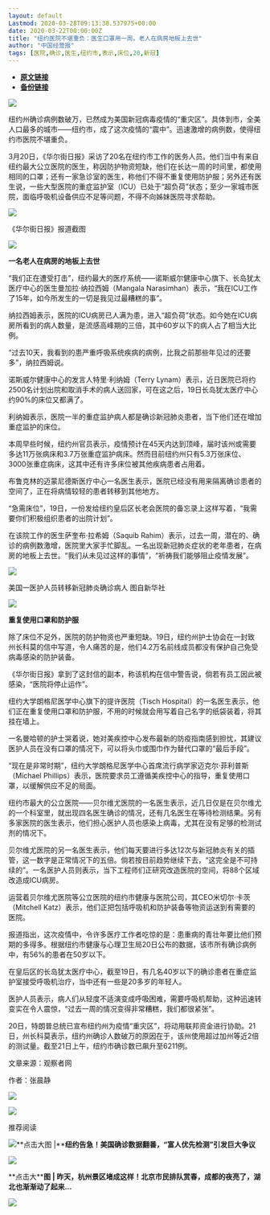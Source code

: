 ```yaml
---
layout: default
Lastmod: 2020-03-28T09:13:38.537975+00:00
date: 2020-03-22T00:00:00Z
title: "纽约医院不堪重负：医生口罩用一周，老人在病房地板上去世"
author: "中国经营报"
tags: [医院,确诊,医生,纽约市,表示,床位,20,新冠]
---
```


* [**原文链接**](https://mp.weixin.qq.com/s/my5V21E9XX3iXemgARwDqw)
* [**备份链接**](http://archive.is/rGmRd)


![](/images/post/5fdb3f87f44cf8ae08d41ad1e0b84841.jpg)

纽约州确诊病例数破万，已然成为美国新冠病毒疫情的“重灾区”。具体到市，全美人口最多的城市——纽约市，成了这次疫情的“震中”。迅速激增的病例数，使得纽约市医院不堪重负。

  

3月20日，《华尔街日报》采访了20名在纽约市工作的医务人员。他们当中有来自纽约最大公立医院的医生，称因防护物资短缺，他们在长达一周的时间里，都使用相同的口罩；还有一家急诊室的医生，称他们不得不重复使用防护服；另外还有医生说，一些大型医院的重症监护室（ICU）已处于“超负荷”状态；至少一家城市医院，面临呼吸机设备供应不足等问题，不得不向姊妹医院寻求帮助。

  

![](/images/post/d220a81cd1412dcf556b96d9f58173de.jpg)

《华尔街日报》报道截图

  

**![](/images/post/bc3576ff279d80264ac4f6d7a60432f9.jpg)**

**一名老人在病房的地板上去世**  

  

“我们正在遭受打击”，纽约最大的医疗系统——诺斯威尔健康中心旗下、长岛犹太医疗中心的医生曼加拉·纳拉西姆（Mangala Narasimhan）表示，“我在ICU工作了15年，如今所发生的一切是我见过最糟糕的事”。

  

纳拉西姆表示，医院的ICU病房已人满为患，进入“超负荷”状态。如今她在ICU病房所看到的病人数量，是流感高峰期的三倍，其中60岁以下的病人占了相当大比例。

  

“过去10天，我看到的患严重呼吸系统疾病的病例，比我之前那些年见过的还要多”，纳拉西姆说。

  

诺斯威尔健康中心的发言人特里·利纳姆（Terry Lynam）表示，近日医院已将约2500名计划出院和取消手术的病人送回家，可在这之后，19日长岛犹太医疗中心约90%的床位又都满了。

  

利纳姆表示，医院一半的重症监护病人都是确诊新冠肺炎患者，当下他们还在增加重症监护的床位。

  

本周早些时候，纽约州官员表示，疫情预计在45天内达到顶峰，届时该州或需要多达11万张病床和3.7万张重症监护病床。然而目前纽约州只有5.3万张床位、3000张重症病床，这其中还有许多床位被其他疾病患者占用着。

  

布鲁克林的迈蒙尼德斯医疗中心一名医生表示，医院已经没有用来隔离确诊患者的空间了，正在将病情较轻的患者转移到其他地方。

  

“急需床位”，19日，一份发给纽约皇后区长老会医院的备忘录上这样写着，“我需要你们积极组织患者的出院计划”。

  

在该院工作的医生萨奎布·拉希姆（Saquib Rahim）表示，过去一周，潜在的、确诊的病例数激增，医院里大家手忙脚乱。一名出现新冠肺炎症状的老年患者，在病房的地板上去世。“我们从未见过这样的事情”，“祈祷我们能够阻止疫情发展”。

  

![](/images/post/b3d4cf845de7a81150bba12d3c369d00.jpg)

美国一医护人员转移新冠肺炎确诊病人 图自新华社

  

**![](/images/post/bc3576ff279d80264ac4f6d7a60432f9.jpg)**

**重复使用口罩和防护服**

  

除了床位不足外，医院的防护物资也严重短缺。19日，纽约州护士协会在一封致州长科莫的信中写道，令人痛苦的是，他们4.2万名前线成员都没有保护自己免受病毒感染的防护装备。

  

《华尔街日报》拿到了这封信的副本，称该机构在信中警告说，倘若有员工因此被感染，“医院将停止运作”。

  

纽约大学朗格尼医学中心旗下的提许医院（Tisch Hospital）的一名医生表示，他们正在重复使用口罩和防护服，不用的时候就会用写着自己名字的纸袋装着，将其挂在墙上。

  

一名曼哈顿的护士哭着说，她对美疾控中心发布最新的防疫指南感到担忧，其建议医护人员在没有口罩的情况下，可以将头巾或围巾作为替代口罩的“最后手段”。

  

“现在是非常时期”，纽约大学朗格尼医学中心首席流行病学家迈克尔·菲利普斯（Michael Phillips）表示，医院要求员工遵循美疾控中心的指导，重复使用口罩，以缓解供应不足的局面。

  

纽约市最大的公立医院——贝尔维尤医院的一名医生表示，近几日仅是在贝尔维尤的一个科室里，就出现四名医生确诊的情况，还有几名医生在等待检测结果。另有多家医院的医生表示，他们担心医护人员也感染上病毒，尤其在没有足够的检测试剂的情况下。

  

贝尔维尤医院的另一名医生表示，他们每天要进行多达12次与新冠肺炎有关的插管，这一数字是正常情况下的五倍。倘若按目前趋势继续下去，“这完全是不可持续的”。一名医护人员则表示，当下工程师们正研究改造医院的空间，将88个区域改造成ICU病房。

  

运营着贝尔维尤医院等公立医院的纽约市健康与医院公司，其CEO米切尔·卡茨（Mitchell Katz）表示，他们正把包括呼吸机和防护装备等物资运送到有需要的医院。

  

报道指出，这次疫情中，令许多医疗工作者吃惊的是：患重病的青壮年要比他们预期的多得多。根据纽约市健康与心理卫生局20日公布的数据，该市所有确诊病例中，有56%的患者在50岁以下。

  

在皇后区的长岛犹太医疗中心，截至19日，有几名40岁以下的确诊患者在重症监护室接受呼吸机治疗，当中还有一些是20多岁的年轻人。

  

医护人员表示，病人们从轻度不适演变成呼吸困难，需要呼吸机帮助，这种迅速转变实在令人震惊，“过去一周的情况变得非常糟糕，我们都很紧张”。

  

20日，特朗普总统已宣布纽约州为疫情“重灾区”，将动用联邦资金进行协助。21日，州长科莫表示，纽约州确诊人数破万的原因在于，该州使用超过加州等近2倍的测试量。截至21日上午，纽约市确诊数已飙升至6211例。

文章来源：观察者网  

作者：张晨静

[![](/images/post/c2249a13ced555acfcf85a0a1f9aea19.jpg)](https://e.vhall.com/subject/view/599011308)

  

![](/images/post/43b7a57fd045be64890b8526d60a1277.jpg)

  

推荐阅读

[![](/images/post/6e8f16800ae4d7ce636d46e94158648d.jpg)](http://mp.weixin.qq.com/s?__biz=MjA5NTMyOTMwMQ==&mid=2651973828&idx=1&sn=69f6783ee901a1ea04e31d0c7f539539&chksm=4f3e8fbe784906a81fbf63b341320e284e360bf0952f99f49e2caebacd7db1ac9e88311a54ea&scene=21#wechat_redirect)**点击大图 |****纽约告急！美国确诊数据翻番，“富人优先检测”引发巨大争议**

  

[![](/images/post/378217f203d28b4609998b251c70d968.jpg)](http://mp.weixin.qq.com/s?__biz=MjA5NTMyOTMwMQ==&mid=2651973828&idx=2&sn=c4653fc582e4dc71ac6096354d5587d7&chksm=4f3e8fbe784906a8ce92ee73a085fef152f6db49ecda26e8ae9c2f21c322e9cf8fa4780a64b1&scene=21#wechat_redirect)

**点击大****图 | **昨天，杭州景区堵成这样！北京市民排队赏春，成都的夜亮了，湖北也渐渐动了起来…****  

  

![](/images/post/f3501c0a0df0124df45b227b216c07a4.jpg)

